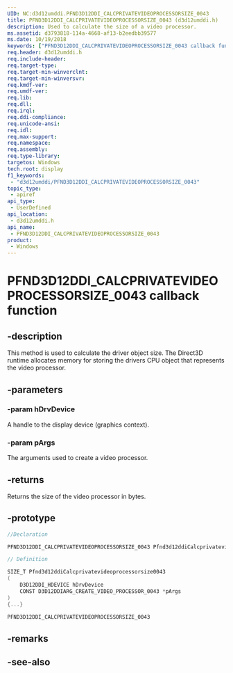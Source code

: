 ```yaml
---
UID: NC:d3d12umddi.PFND3D12DDI_CALCPRIVATEVIDEOPROCESSORSIZE_0043
title: PFND3D12DDI_CALCPRIVATEVIDEOPROCESSORSIZE_0043 (d3d12umddi.h)
description: Used to calculate the size of a video processor.
ms.assetid: d3793818-114a-4668-af13-b2eedbb39577
ms.date: 10/19/2018
keywords: ["PFND3D12DDI_CALCPRIVATEVIDEOPROCESSORSIZE_0043 callback function"]
req.header: d3d12umddi.h
req.include-header: 
req.target-type: 
req.target-min-winverclnt: 
req.target-min-winversvr: 
req.kmdf-ver: 
req.umdf-ver: 
req.lib: 
req.dll: 
req.irql: 
req.ddi-compliance: 
req.unicode-ansi: 
req.idl: 
req.max-support: 
req.namespace: 
req.assembly: 
req.type-library: 
targetos: Windows
tech.root: display
f1_keywords:
 - "d3d12umddi/PFND3D12DDI_CALCPRIVATEVIDEOPROCESSORSIZE_0043"
topic_type:
 - apiref
api_type:
 - UserDefined
api_location:
 - d3d12umddi.h
api_name:
 - PFND3D12DDI_CALCPRIVATEVIDEOPROCESSORSIZE_0043
product:
 - Windows
---
```


# PFND3D12DDI_CALCPRIVATEVIDEOPROCESSORSIZE_0043 callback function

## -description

This method is used to calculate the driver object size. The Direct3D runtime allocates memory for storing the drivers CPU object that represents the video processor.

## -parameters

### -param hDrvDevice

A handle to the display device (graphics context).

### -param pArgs

The arguments used to create a video processor.

## -returns

Returns the size of the video processor in bytes.

## -prototype

```cpp
//Declaration

PFND3D12DDI_CALCPRIVATEVIDEOPROCESSORSIZE_0043 Pfnd3d12ddiCalcprivatevideoprocessorsize0043;

// Definition

SIZE_T Pfnd3d12ddiCalcprivatevideoprocessorsize0043
(
	D3D12DDI_HDEVICE hDrvDevice
	CONST D3D12DDIARG_CREATE_VIDEO_PROCESSOR_0043 *pArgs
)
{...}

PFND3D12DDI_CALCPRIVATEVIDEOPROCESSORSIZE_0043


```

## -remarks

## -see-also


